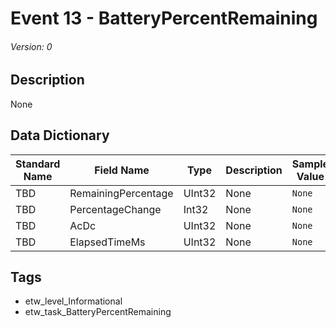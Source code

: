 # Event 13 - BatteryPercentRemaining
###### Version: 0

## Description
None

## Data Dictionary
|Standard Name|Field Name|Type|Description|Sample Value|
|---|---|---|---|---|
|TBD|RemainingPercentage|UInt32|None|`None`|
|TBD|PercentageChange|Int32|None|`None`|
|TBD|AcDc|UInt32|None|`None`|
|TBD|ElapsedTimeMs|UInt32|None|`None`|

## Tags
* etw_level_Informational
* etw_task_BatteryPercentRemaining